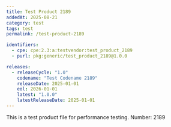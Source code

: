 ```yaml
---
title: Test Product 2189
addedAt: 2025-08-21
category: test
tags: test
permalink: /test-product-2189

identifiers:
  - cpe: cpe:2.3:a:testvendor:test_product_2189
  - purl: pkg:generic/test_product_2189@1.0.0

releases:
  - releaseCycle: "1.0"
    codename: "Test Codename 2189"
    releaseDate: 2025-01-01
    eol: 2026-01-01
    latest: "1.0.0"
    latestReleaseDate: 2025-01-01
---
```


This is a test product file for performance testing. Number: 2189

